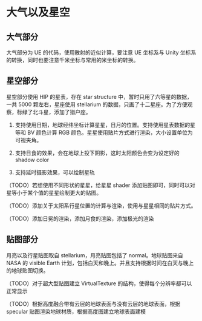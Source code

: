 # 大气以及星空

## 大气部分

大气部分为 UE 的代码，使用散射的近似计算，要注意 UE 坐标系与 Unity 坐标系的转换，同时也要注意千米坐标与常用的米坐标的转换。

## 星空部分

星空部分使用 HIP 的星表，存在 star structure 中，暂时只用了六等星的数据，一共 5000 颗左右，星座使用 stellarium 的数据，只画了十二星座。为了方便观察，标绿了北斗星，添加了猎户座。

1. 支持使用日期，地球经纬坐标计算星星，日月的位置。支持使用星表数据的星等和 BV 颜色计算 RGB 颜色。星星使用贴片方式进行渲染，大小设置单位为可视夹角。

2. 支持日食的效果，会在地球上投下阴影，这时太阳颜色会变为设定好的 shadow color

3. 支持延时摄影效果，可以绘制星轨

（TODO）若想使用不同形状的星星，给星星 shader 添加贴图即可，同时可以对星等小于某个值的星星绘制更大的贴图。

（TODO）添加关于太阳系行星位置的计算与渲染，使用与星星相同的贴片方式。

（TODO）添加日冕的渲染，添加月食的渲染，添加极光的渲染

## 贴图部分

月亮以及行星贴图取自 stellarium，月亮贴图包括了 normal。地球贴图来自 NASA 的 visible Earth 计划，包括白天和晚上。并且支持根据时间在白天与晚上的地球贴图切换。

（TODO）对于超大型贴图建立 VirtualTexture 的结构，使得每个分辨率都可以正常显示

（TODO）根据高度融合带有云层的地球表面与没有云层的地球表面，根据 specular 贴图渲染地球材质，根据高度图建立地球表面建模
